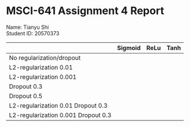 # MSCI-641 Assignment 4 Report
Name: Tianyu Shi<br />
Student ID: 20570373<br />

|                                     | Sigmoid |  ReLu  |  Tanh  |
| ----------------------------------- | ------- | ------ | ------ |
| No regularization/dropout           |         |        |        |
| L2-regularization 0.01              |         |        |        |
| L2-regularization 0.001             |         |        |        |
| Dropout 0.3                         |         |        |        |
| Dropout 0.5                         |         |        |        |
| L2-regularization 0.01 Dropout 0.3  |         |        |        |
| L2-regularization 0.001 Dropout 0.3 |         |        |        |
